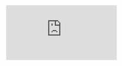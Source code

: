 ![Alt text](https://raw.githubusercontent.com/lukashecke/Lernskripte/master/_Assets_/asset-integration-test.md)
